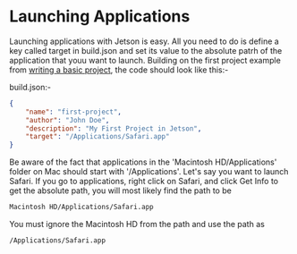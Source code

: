 # Launching Applications

Launching applications with Jetson is easy. All you need to do is define a key called target in build.json and set its value to the absolute patrh of the application that youu want to launch. Building on the first project example from [writing a basic project](start-project.md), the code should look like this:-

build.json:-
```json
{
    "name": "first-project",
    "author": "John Doe",
    "description": "My First Project in Jetson",
    "target": "/Applications/Safari.app"
}
```

Be aware of the fact that applications in the 'Macintosh HD/Applications' folder on Mac should start with '/Applications'. Let's say you want to launch Safari. If you go to applications, right click on Safari, and click Get Info to get the absolute path, you will most likely find the path to be
```bash
Macintosh HD/Applications/Safari.app
```

You must ignore the Macintosh HD from the path and use the path as
```bash
/Applications/Safari.app
```